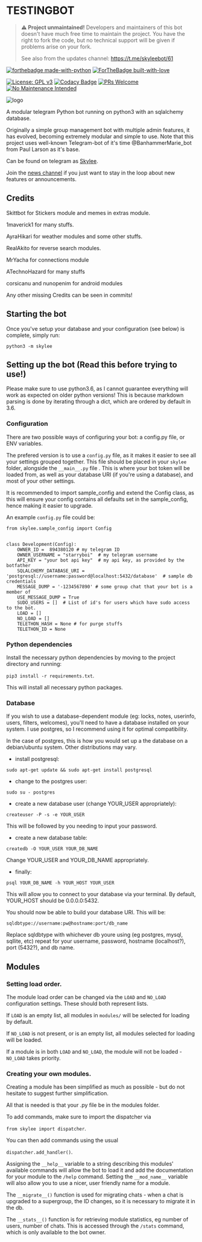 # TESTINGBOT

> **:warning: Project unmaintained!** Developers and maintainers of this bot doesn't have much free time to maintain the project. You have the right
> to fork the code, but no technical support will be given if problems arise on your fork.
>
> See also from the updates channel: <https://t.me/skyleebot/61>

[![forthebadge made-with-python](http://ForTheBadge.com/images/badges/made-with-python.svg)](https://www.python.org/)
[![ForTheBadge built-with-love](http://ForTheBadge.com/images/badges/built-with-love.svg)](https://GitHub.com/Naereen/)

[![License: GPL v3](https://img.shields.io/badge/License-GPLv3-blue.svg)](https://www.gnu.org/licenses/gpl-3.0)
[![Codacy Badge](https://api.codacy.com/project/badge/Grade/843cdeb7f4124dd39eb3930939478259)](https://app.codacy.com/manual/starry69/skyleebot?utm_source=github.com&utm_medium=referral&utm_content=starry69/skyleebot&utm_campaign=Badge_Grade_Dashboard)
[![PRs Welcome](https://img.shields.io/badge/PRs-welcome-brightgreen.svg?style=flat-square)](http://makeapullrequest.com)
[![No Maintenance Intended](http://unmaintained.tech/badge.svg)](http://unmaintained.tech/)

![logo](https://telegra.ph/file/0dd4a92bb893c1aaa6cee.jpg)

A modular telegram Python bot running on python3 with an sqlalchemy database.

Originally a simple group management bot with multiple admin features, it has evolved, becoming extremely modular and 
simple to use. Note that this project uses well-known Telegram-bot of it's time @BanhammerMarie_bot from Paul Larson as it's base.

Can be found on telegram as [Skylee](https://t.me/skylee_bot).

Join the [news channel](https://t.me/skyleebot) if you just want to stay in the loop about new features or
announcements.

## Credits

Skittbot for Stickers module and memes in extras module.

1maverick1 for many stuffs.

AyraHikari for weather modules and some other stuffs.

RealAkito for reverse search modules.

MrYacha for connections module

ATechnoHazard for many stuffs

corsicanu and nunopenim for android modules

Any other missing Credits can be seen in commits!

## Starting the bot

Once you've setup your database and your configuration (see below) is complete, simply run:

`python3 -m skylee`


## Setting up the bot (Read this before trying to use!)

Please make sure to use python3.6, as I cannot guarantee everything will work as expected on older python versions!
This is because markdown parsing is done by iterating through a dict, which are ordered by default in 3.6.

### Configuration

There are two possible ways of configuring your bot: a config.py file, or ENV variables.

The prefered version is to use a `config.py` file, as it makes it easier to see all your settings grouped together.
This file should be placed in your `skylee` folder, alongside the `__main__.py` file . 
This is where your bot token will be loaded from, as well as your database URI (if you're using a database), and most of 
your other settings.

It is recommended to import sample_config and extend the Config class, as this will ensure your config contains all 
defaults set in the sample_config, hence making it easier to upgrade.

An example `config.py` file could be:
```
from skylee.sample_config import Config


class Development(Config):
    OWNER_ID =  894380120 # my telegram ID
    OWNER_USERNAME = "starryboi"  # my telegram username
    API_KEY = "your bot api key"  # my api key, as provided by the botfather
    SQLALCHEMY_DATABASE_URI = 'postgresql://username:password@localhost:5432/database'  # sample db credentials
    MESSAGE_DUMP = '-1234567890' # some group chat that your bot is a member of
    USE_MESSAGE_DUMP = True
    SUDO_USERS = []  # List of id's for users which have sudo access to the bot.
    LOAD = []
    NO_LOAD = []
    TELETHON_HASH = None # for purge stuffs
    TELETHON_ID = None
```

### Python dependencies

Install the necessary python dependencies by moving to the project directory and running:

`pip3 install -r requirements.txt`.

This will install all necessary python packages.

### Database

If you wish to use a database-dependent module (eg: locks, notes, userinfo, users, filters, welcomes),
you'll need to have a database installed on your system. I use postgres, so I recommend using it for optimal compatibility.

In the case of postgres, this is how you would set up a the database on a debian/ubuntu system. Other distributions may vary.

- install postgresql:

`sudo apt-get update && sudo apt-get install postgresql`

- change to the postgres user:

`sudo su - postgres`

- create a new database user (change YOUR_USER appropriately):

`createuser -P -s -e YOUR_USER`

This will be followed by you needing to input your password.

- create a new database table:

`createdb -O YOUR_USER YOUR_DB_NAME`

Change YOUR_USER and YOUR_DB_NAME appropriately.

- finally:

`psql YOUR_DB_NAME -h YOUR_HOST YOUR_USER`

This will allow you to connect to your database via your terminal.
By default, YOUR_HOST should be 0.0.0.0:5432.

You should now be able to build your database URI. This will be:

`sqldbtype://username:pw@hostname:port/db_name`

Replace sqldbtype with whichever db youre using (eg postgres, mysql, sqllite, etc)
repeat for your username, password, hostname (localhost?), port (5432?), and db name.

## Modules
### Setting load order.

The module load order can be changed via the `LOAD` and `NO_LOAD` configuration settings.
These should both represent lists.

If `LOAD` is an empty list, all modules in `modules/` will be selected for loading by default.

If `NO_LOAD` is not present, or is an empty list, all modules selected for loading will be loaded.

If a module is in both `LOAD` and `NO_LOAD`, the module will not be loaded - `NO_LOAD` takes priority.

### Creating your own modules.

Creating a module has been simplified as much as possible - but do not hesitate to suggest further simplification.

All that is needed is that your .py file be in the modules folder.

To add commands, make sure to import the dispatcher via

`from skylee import dispatcher`.

You can then add commands using the usual

`dispatcher.add_handler()`.

Assigning the `__help__` variable to a string describing this modules' available
commands will allow the bot to load it and add the documentation for
your module to the `/help` command. Setting the `__mod_name__` variable will also allow you to use a nicer, user
friendly name for a module.

The `__migrate__()` function is used for migrating chats - when a chat is upgraded to a supergroup, the ID changes, so 
it is necessary to migrate it in the db.

The `__stats__()` function is for retrieving module statistics, eg number of users, number of chats. This is accessed 
through the `/stats` command, which is only available to the bot owner.

